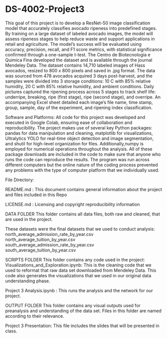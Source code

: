 # DS-4002-Project3
This goal of this project is to develop a ResNet-50 image classification model that accurately classifies avocado ripeness into predefined stages. By training on a large dataset of labeled avocado images, the model will assess ripeness stages to help reduce waste and support applications in retail and agriculture. The model’s success will be evaluated using accuracy, precision, recall, and F1 score metrics, with statistical significance confirmed through a one-sample t-test. The Centro de Biotecnologia e Quimica Fina developed the dataset and is available through the journal Mendeley Data. The dataset contains 14,710 labeled images of Hass avocados, resized to 800 x 800 pixels and saved in .jpg format. The data was sourced from 478 avocados acquired 3 days post-harvest, and the samples were divided into 3 storage conditions: 10 C with 85% relative humidity, 20 C with 85% relative humidity, and ambient conditions. Daily pictures captured the ripening process across 5 stages to track shelf life: underripe, breaking, ripe (first stage), ripe (second stage), and overripe. An accompanying Excel sheet detailed each image’s file name, time stamp, group, sample, day of the experiment, and ripening index classification.

Software and Platforms: All code for this project was developed and executed in Google Colab, ensuring ease of collaboration and reproducibility. The project makes use of several key Python packages: pandas for data manipulation and cleaning, matplotlib for visualizations, Ultralytics YOLO for real-time object detection and image segmentation, and shutil for high-level organization for files. Additionally,numpy is employed for numerical operations throughout the analysis. All of these package downloads are included in the code to make sure that anyone who runs the code can reproduce the results. The program was run across different computers but the online nature of the coding process prevented any problems with the type of computer platform that we individually used.

File Directory:

README.md : This document contains general information about the project and files included in this Repo

LICENSE.md : Licensing and copyright reproducibility information

DATA FOLDER This folder contains all data files, both raw and cleaned, that are used in the project.

These datasets were the final datasets that we used to conduct analysis:
north_average_admission_rate_by_year.csv
north_average_tuition_by_year.csv
south_average_admission_rate_by_year.csv
south_average_tuition_by_year.csv

SCRIPTS FOLDER This folder contains any code used in the project:
Visualizations_and_Exploration.ipynb: This is the cleaning code that we used to reformat that raw data set downloaded from Mendeley Data. This code also generates the visualizations that we used in our original data understanding phase. 

Project 3 Analysis.ipynb : This runs the analysis and the network for our project.

OUTPUT FOLDER This folder contains any visual outputs used for preanalysis and understanding of the data set. Files in this folder are named according to their relevance. 

Project 3 Presentation: This file includes the slides that will be presented in class.
